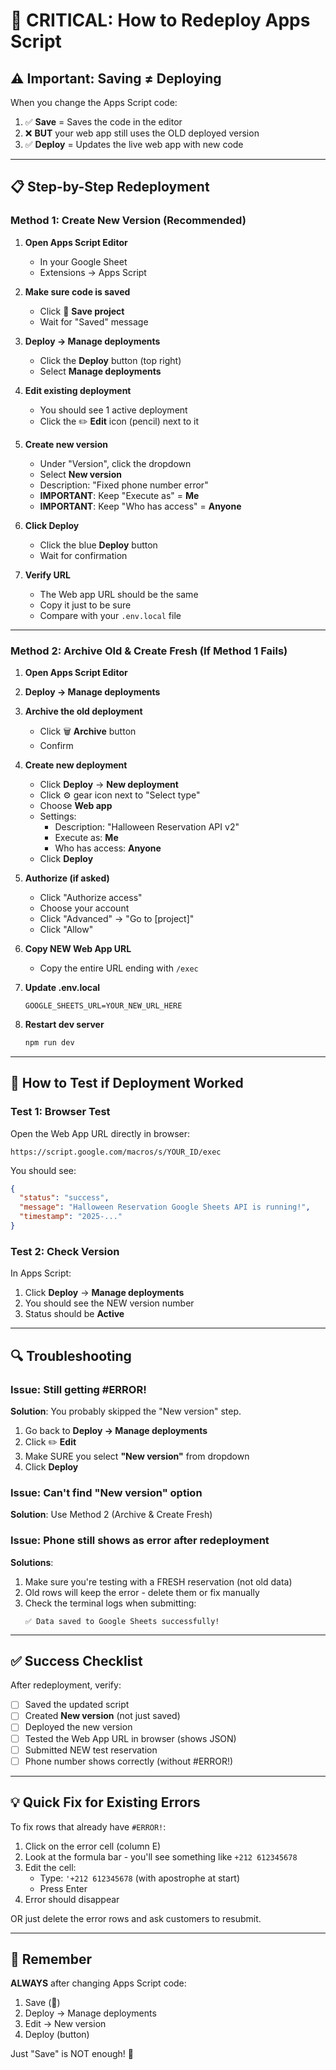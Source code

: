 # 🚀 CRITICAL: How to Redeploy Apps Script

## ⚠️ Important: Saving ≠ Deploying

When you change the Apps Script code:
1. ✅ **Save** = Saves the code in the editor
2. ❌ **BUT** your web app still uses the OLD deployed version
3. ✅ **Deploy** = Updates the live web app with new code

---

## 📋 Step-by-Step Redeployment

### Method 1: Create New Version (Recommended)

1. **Open Apps Script Editor**
   - In your Google Sheet
   - Extensions → Apps Script

2. **Make sure code is saved**
   - Click 💾 **Save project**
   - Wait for "Saved" message

3. **Deploy → Manage deployments**
   - Click the **Deploy** button (top right)
   - Select **Manage deployments**

4. **Edit existing deployment**
   - You should see 1 active deployment
   - Click the ✏️ **Edit** icon (pencil) next to it

5. **Create new version**
   - Under "Version", click the dropdown
   - Select **New version**
   - Description: "Fixed phone number error"
   - **IMPORTANT**: Keep "Execute as" = **Me**
   - **IMPORTANT**: Keep "Who has access" = **Anyone**

6. **Click Deploy**
   - Click the blue **Deploy** button
   - Wait for confirmation

7. **Verify URL**
   - The Web app URL should be the same
   - Copy it just to be sure
   - Compare with your `.env.local` file

---

### Method 2: Archive Old & Create Fresh (If Method 1 Fails)

1. **Open Apps Script Editor**

2. **Deploy → Manage deployments**

3. **Archive the old deployment**
   - Click 🗑️ **Archive** button
   - Confirm

4. **Create new deployment**
   - Click **Deploy** → **New deployment**
   - Click ⚙️ gear icon next to "Select type"
   - Choose **Web app**
   - Settings:
     - Description: "Halloween Reservation API v2"
     - Execute as: **Me**
     - Who has access: **Anyone**
   - Click **Deploy**

5. **Authorize (if asked)**
   - Click "Authorize access"
   - Choose your account
   - Click "Advanced" → "Go to [project]"
   - Click "Allow"

6. **Copy NEW Web App URL**
   - Copy the entire URL ending with `/exec`

7. **Update .env.local**
   ```
   GOOGLE_SHEETS_URL=YOUR_NEW_URL_HERE
   ```

8. **Restart dev server**
   ```bash
   npm run dev
   ```

---

## 🧪 How to Test if Deployment Worked

### Test 1: Browser Test
Open the Web App URL directly in browser:
```
https://script.google.com/macros/s/YOUR_ID/exec
```

You should see:
```json
{
  "status": "success",
  "message": "Halloween Reservation Google Sheets API is running!",
  "timestamp": "2025-..."
}
```

### Test 2: Check Version
In Apps Script:
1. Click **Deploy** → **Manage deployments**
2. You should see the NEW version number
3. Status should be **Active**

---

## 🔍 Troubleshooting

### Issue: Still getting #ERROR!

**Solution**: You probably skipped the "New version" step.

1. Go back to **Deploy → Manage deployments**
2. Click ✏️ **Edit**
3. Make SURE you select **"New version"** from dropdown
4. Click **Deploy**

### Issue: Can't find "New version" option

**Solution**: Use Method 2 (Archive & Create Fresh)

### Issue: Phone still shows as error after redeployment

**Solutions**:
1. Make sure you're testing with a FRESH reservation (not old data)
2. Old rows will keep the error - delete them or fix manually
3. Check the terminal logs when submitting:
   ```
   ✅ Data saved to Google Sheets successfully!
   ```

---

## ✅ Success Checklist

After redeployment, verify:
- [ ] Saved the updated script
- [ ] Created **New version** (not just saved)
- [ ] Deployed the new version
- [ ] Tested the Web App URL in browser (shows JSON)
- [ ] Submitted NEW test reservation
- [ ] Phone number shows correctly (without #ERROR!)

---

## 💡 Quick Fix for Existing Errors

To fix rows that already have `#ERROR!`:

1. Click on the error cell (column E)
2. Look at the formula bar - you'll see something like `+212 612345678`
3. Edit the cell:
   - Type: `'+212 612345678` (with apostrophe at start)
   - Press Enter
4. Error should disappear

OR just delete the error rows and ask customers to resubmit.

---

## 🎯 Remember

**ALWAYS** after changing Apps Script code:
1. Save (💾)
2. Deploy → Manage deployments
3. Edit → New version
4. Deploy (button)

Just "Save" is NOT enough! 🚨
